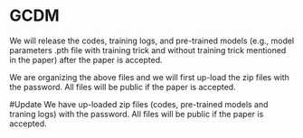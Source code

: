# GCDM
We will release the codes, training logs, and pre-trained models (e.g., model parameters .pth file with training trick and without training trick mentioned in the paper) after the paper is accepted.

We are organizing the above files and we will first up-load the zip files with the password. All files will be public if the paper is accepted.

#Update
We have up-loaded zip files (codes, pre-trained models and traning logs) with the password. All files will be public if the paper is accepted.
